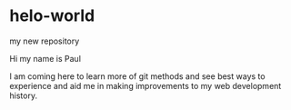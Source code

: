 # helo-world
my new repository

Hi my name is Paul

I am coming here to learn more of git methods and see best ways to experience and aid me in making improvements to my web development history.
